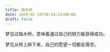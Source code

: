 ```yaml
---
title: 独木桥
date: 2020-02-15T20:54:12+08:00
draft: false
---
```


梦见过独木桥，意味着通过自己的努力能获得成功。


梦见从桥上摔下来，自己的愿望一切都会落空。
